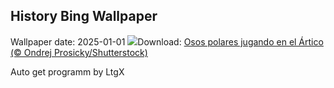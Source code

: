 ## History Bing Wallpaper
Wallpaper date: 2025-01-01
![](https://www.bing.com/th?id=OHR.PolarBearSwim_ES-ES4132318898_UHD.jpg&w=1000)Download: [Osos polares jugando en el Ártico (© Ondrej Prosicky/Shutterstock)](https://www.bing.com/th?id=OHR.PolarBearSwim_ES-ES4132318898_UHD.jpg)

Auto get programm by LtgX

